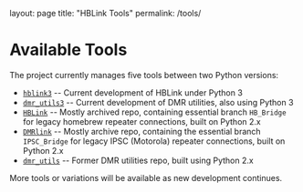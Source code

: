 layout: page
title: "HBLink Tools"
permalink: /tools/

# Available Tools

The project currently manages five tools between two Python versions:

 - [`hblink3`](https://github.com/HBLink-org/hblink3) -- Current development of HBLink under Python 3
 - [`dmr_utils3`](https://github.com/HBLink-org/dmr_utils3) -- Current development of DMR utilities, also using Python 3
 - [`HBLink`](https://github.com/HBLink-org/HBLink) -- Mostly archived repo, containing essential branch `HB_Bridge` for legacy homebrew repeater connections, built on Python 2.x
 - [`DMRlink`](https://github.com/HBLink-org/DMRlink) -- Mostly archive repo, containing the essential branch `IPSC_Bridge` for legacy IPSC (Motorola) repeater connections, built on Python 2.x
 - [`dmr_utils`](https://github.com/HBLink-org/dmr_utils) -- Former DMR utilities repo, built using Python 2.x
 
 More tools or variations will be available as new development continues.
